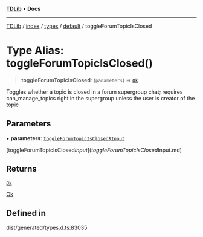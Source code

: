 [**TDLib**](../../../../../../README.md) • **Docs**

***

[TDLib](../../../../../../modules.md) / [index](../../../../../README.md) / [types](../../../README.md) / [default](../README.md) / toggleForumTopicIsClosed

# Type Alias: toggleForumTopicIsClosed()

> **toggleForumTopicIsClosed**: (`parameters`) => [`Ok`](Ok-1.md)

Toggles whether a topic is closed in a forum supergroup chat; requires can_manage_topics right in the supergroup unless the user is creator of the topic

## Parameters

• **parameters**: [`toggleForumTopicIsClosed$Input`](toggleForumTopicIsClosed$Input.md)

[toggleForumTopicIsClosed$Input](toggleForumTopicIsClosed$Input.md)

## Returns

[`Ok`](Ok-1.md)

[Ok](Ok-1.md)

## Defined in

dist/generated/types.d.ts:83035
